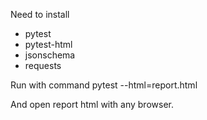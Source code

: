 Need to install 
* pytest
* pytest-html
* jsonschema
* requests

Run with command 
pytest --html=report.html

And open report html with any browser.